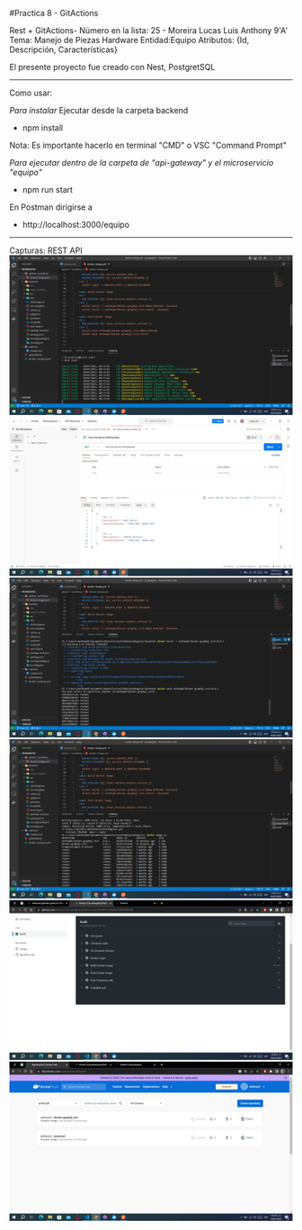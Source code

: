 #Practica 8 - GitActions

Rest + GitActions- Número en la lista: 25 - Moreira Lucas Luis Anthony 9'A'
Tema: Manejo de Piezas Hardware 
Entidad:Equipo
Atributos: {Id, Descripción, Características}

El presente proyecto fue creado con Nest, PostgretSQL

------------------------------------------------------------------------------------------

Como usar: 

*Para instalar*
Ejecutar desde la carpeta backend
 - npm install

Nota: Es importante hacerlo en terminal "CMD" o VSC "Command Prompt"


*Para ejecutar dentro de la carpeta de "api-gateway" y el microservicio "equipo"* 
 - npm run start 

En Postman dirigirse a 
 - http://localhost:3000/equipo

-------------------------------------------------------------------------------------------

Capturas:
REST API
![REST](./Capturas/1.png)
![GET](./Capturas/2.png)
![docker build](./Capturas/3.png)
![docker image](./Capturas/4.png)
![evidencia git](./Capturas/5.png)
![docker hub](./Capturas/6.png)
